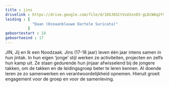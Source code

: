 ```yaml
---
title : jins
drivelink : https://drive.google.com/file/d/10XJ6SCtVuVXzn03-gLDcW6q2YSXN7dHO/preview
leiding : [
            "Daan (Oceaanblauwe Dartele Suricata)"
          ]
geboortestart : 18
geboorteeind : 17
---
```


JIN, Jij en Ik een Noodzaak.
Jins (17-18 jaar) leven één jaar intens samen in hun jintak.
In hun eigen ‘jonge’ stijl werken ze activiteiten, projecten en zelfs hun kamp uit.
Ze staan gedurende hun jinjaar afwisselend bij de jongere takken, om de takken en de leidingsgroep beter te leren kennen.
Al doende leren ze zo samenwerken en verantwoordelijkheid opnemen.
Hieruit groeit engagement voor de groep en voor de samenleving.
